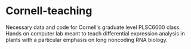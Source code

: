 # Cornell-teaching
Necessary data and code for Cornell's graduate level PLSC6000 class. Hands on computer lab meant to teach differential expression analysis in plants with a particular emphasis on long noncoding RNA biology.
